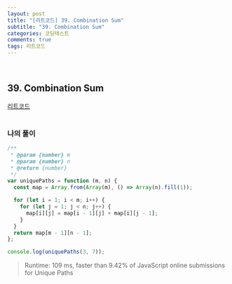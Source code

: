 ```yaml
---
layout: post
title: "[리트코드] 39. Combination Sum"
subtitle: "39. Combination Sum"
categories: 코딩테스트
comments: true
tags: 리트코드
---
```


<br>


## 39. Combination Sum

[리트코드](https://leetcode.com/problems/unique-paths) <br><br>

### 나의 풀이

```js
/**
 * @param {number} m
 * @param {number} n
 * @return {number}
 */
var uniquePaths = function (m, n) {
  const map = Array.from(Array(m), () => Array(n).fill(1));

  for (let i = 1; i < m; i++) {
    for (let j = 1; j < n; j++) {
      map[i][j] = map[i - 1][j] + map[i][j - 1];
    }
  }
  return map[m - 1][n - 1];
};

console.log(uniquePaths(3, 7));
```

>Runtime: 109 ms, faster than 9.42% of JavaScript online submissions for Unique Paths
